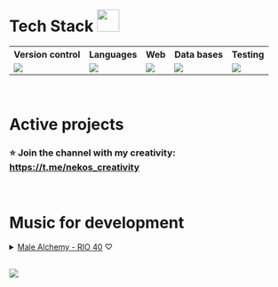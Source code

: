 # Tech Stack <img style="width: 40px; height: 40px" src="https://camo.githubusercontent.com/d680d47b3fbb57adbcfc30bac03f742d1b3cfc3edb51d7b09a1ab35dd5fe3218/68747470733a2f2f6769746875622e6769746875626173736574732e636f6d2f696d616765732f6d6f6e612d6c6f6164696e672d64656661756c742e676966">
<table>
  <tr>
    <th>Version control</th>
    <th>Languages</th>
    <th>Web</th>
    <th>Data bases</th>
    <th>Testing</th>
  </tr>
  <tr>
    <td>
      <a href="https://skillicons.dev">
        <img src="https://skillicons.dev/icons?i=git,github" />
      </a>
    </td>
    <td>
      <a href="https://skillicons.dev">
        <img src="https://skillicons.dev/icons?i=python,js" />
      </a>
    </td>
    <td>
      <a href="https://skillicons.dev">
        <img src="https://skillicons.dev/icons?i=django,css,scss,html,bootstrap,svg" />
      </a>
    </td>
    <td>
      <a href="https://skillicons.dev">
        <img src="https://skillicons.dev/icons?i=postgres,sqlite" />
      </a>
    </td>
    <td>
      <a href="https://skillicons.dev">
        <img src="https://skillicons.dev/icons?i=selenium" />
      </a>
    </td>
  </tr>
</table>
<br />


# Active projects
<!--
### ⭐ Web-site with <a href="https://my-resume.up.railway.app/" target="_blank">my resume</a>

### ⭐ Look at my demo [parsing service](https://parsing-service.up.railway.app)

### ⭐ My channel [Parse Craft: The Art of Data Extraction](https://t.me/parse_craft)
-->

<!--
<details>
  <summary>Preview</summary>
  <img src='https://github.com/GeekNekoS/GeekNekoS/assets/116801392/b059e17a-2679-4bf0-a864-db56c30a477c'></img>
</details> 

### ⭐ A service for studying English coming soon

### ⭐ UrFU [Training simulator](https://t.me/urfu_tests_study_bot)
-->

### ⭐ Join the channel with my creativity: https://t.me/nekos_creativity
<br />


# Music for development
<details>
  <summary>
    <a href='https://www.youtube.com/watch?v=ThIN3Av9Qw0'>Male Alchemy - RIO 40</a> ♡
  </summary>
  <img src='https://github.com/GeekNekoS/GeekNekoS/assets/116801392/c3696000-eeb4-4f48-896d-a4c8afbb80dd'></img>
</details> 
<!--
<details>
  <summary>
    <a href='https://www.youtube.com/watch?v=ydHzwERb2rY'>Rhan-Tegoth part 1</a>, <a href='https://www.youtube.com/watch?v=ZGImCRim704'>Rhan-Tegoth part 2</a> ♡
  </summary>
  <img src='https://github.com/GeekNekoS/GeekNekoS/assets/116801392/67880948-7b39-424f-b79a-516f978d8b2c'></img>
</details> 
<details>
  <summary>
    Other
  </summary>
  <a href='https://www.youtube.com/watch?v=OoiP5mBRBwc'>Dark Ambient of Gothic Choirs and Ancient Cults</a> <br />
  <a href='https://www.youtube.com/watch?v=000z5zd6mrc'>Dark Atmospheric Music from the Shadowlands</a> <br />
  <a href='https://www.youtube.com/watch?v=bg4m2yZSIr4'>Cult of the Black Moon</a> <br />
  <a href='https://www.youtube.com/watch?v=56KHX6tMZ0g'>Celestial Warchants</a> <br />
  <a href='https://www.youtube.com/watch?v=z6nRBoZ9WZY'>From Abandoned Spaceships to Ancient Temples</a> <br />
  <a href='https://www.youtube.com/watch?v=J-_KnNpZoE0'>Tape Tech</a> <br />
  <a href='https://www.youtube.com/watch?v=bnkMsmwCRco'>Lost Among Stars</a>
</details> 
-->
<br />

![](https://komarev.com/ghpvc/?username=GeekNekoS&color=grey)

<!--
<img width="100%" title="Hornet-Developer" src="https://camo.githubusercontent.com/968d97609766ee70d343c94a988ff13dacc6f07deeca3a01a5f75dbbf602295d/68747470733a2f2f63617073756c652d72656e6465722e76657263656c2e6170702f6170693f747970653d776176696e6726636f6c6f723d6772616469656e7426637573746f6d436f6c6f724c6973743d362c31312c3230266865696768743d3137302673656374696f6e3d666f6f74657226666f6e7453697a653d343226666f6e74436f6c6f723d66666626616e696d6174696f6e3d7477696e6b6c696e67" data-canonical-src="https://capsule-render.vercel.app/api?type=waving&color=gradient&customColorList=6,11,20&height=170&section=footer&fontSize=42&fontColor=fff&animation=twinkling" style="max-width: 100%;"> </img>
-->

<!--
<p class="aligncenter">
    <img alt="Neon" src="https://drive.google.com/uc?export=download&amp;id=1gWw5rNMNYMrpw93YHjC11Ot-lDV75yFG">
</p>
-->

<!--
<img width="100%" title="Hornet-Developer" alt="Hornet-Developer" src="https://camo.githubusercontent.com/f9e8773dd9bc79a26b0a6efa194f83e0f73fc9b14e99188e4d96ecfc9cf693bf/68747470733a2f2f63617073756c652d72656e6465722e76657263656c2e6170702f6170693f747970653d776176696e6726636f6c6f723d6772616469656e7426637573746f6d436f6c6f724c6973743d362c31312c3230266865696768743d3138302673656374696f6e3d68656164657226746578743d46756c6c737461636b2d446576656c6f70657226666f6e7453697a653d343226666f6e74436f6c6f723d66666626616e696d6174696f6e3d7477696e6b6c696e6726666f6e74416c69676e593d3332" data-canonical-src="https://capsule-render.vercel.app/api?type=waving&amp;color=gradient&amp;customColorList=6,11,20&amp;height=180&amp;section=header&amp;text=Fullstack-Developer&amp;fontSize=42&amp;fontColor=fff&amp;animation=twinkling&amp;fontAlignY=32" style="max-width: 100%;"> </img>
-->

<!--
For status
-> Working on a project ___〆(・∀・)
-->

